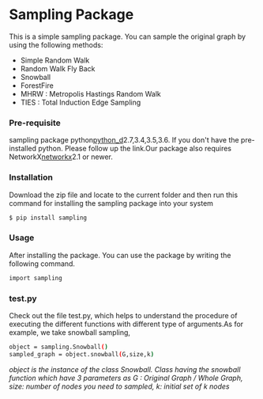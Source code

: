 # Sampling Package

This is a simple sampling package. You can sample the original graph by using the following methods:
  - Simple Random Walk
  - Random Walk Fly Back
  - Snowball 
  - ForestFire
  - MHRW : Metropolis Hastings Random Walk
  - TIES : Total Induction Edge Sampling
  
### Pre-requisite
sampling package python[python_d](https://www.python.org/downloads/)2.7,3.4,3.5,3.6. If you don't have the pre-installed python. Please follow up the link.Our package also requires NetworkX[networkx](https://networkx.github.io/documentation/latest/install.html)2.1 or newer.

### Installation
Download the zip file and locate to the current folder and then run this command for installing the sampling package into your system
```sh
$ pip install sampling
```

### Usage

After installing the package. You can use the package by writing the following command.

```sh
import sampling 
```
### test.py
Check out the file test.py, which helps to understand the procedure of executing the different functions with different type of arguments.As for example, we take snowball sampling,
```sh
object = sampling.Snowball()             
sampled_graph = object.snowball(G,size,k) 
```
*object is the instance of the class Snowball. Class having the snowball function which have 3 parameters as
G : Original Graph / Whole Graph, size: number of nodes you need to sampled, k: initial set of k nodes*

